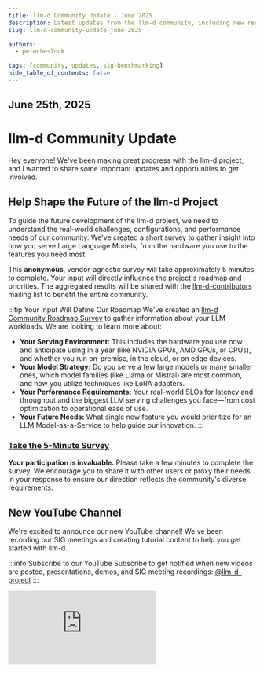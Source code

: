 ```yaml
---
title: llm-d Community Update - June 2025
description: Latest updates from the llm-d community, including new resources and opportunities to get involved
slug: llm-d-community-update-june-2025

authors:
  - petecheslock

tags: [community, updates, sig-benchmarking]
hide_table_of_contents: false
---
```


## June 25th, 2025

# **llm-d Community Update**

Hey everyone! We've been making great progress with the llm-d project, and I wanted to share some important updates and opportunities to get involved.

## Help Shape the Future of the llm-d Project

To guide the future development of the llm-d project, we need to understand the real-world challenges, configurations, and performance needs of our community. We've created a short survey to gather insight into how you serve Large Language Models, from the hardware you use to the features you need most.

This **anonymous**, vendor-agnostic survey will take approximately 5 minutes to complete. Your input will directly influence the project's roadmap and priorities. The aggregated results will be shared with the [llm-d-contributors](https://groups.google.com/g/llm-d-contributors) mailing list to benefit the entire community.

:::tip Your Input Will Define Our Roadmap
We've created an [llm-d Community Roadmap Survey](https://docs.google.com/forms/d/e/1FAIpQLScENfBNrN1q8XpugCmDUjy8sSn1cMzi_V0mCWTRwzixcPAQkw/viewform) to gather information about your LLM workloads. We are looking to learn more about:

* **Your Serving Environment:** This includes the hardware you use now and anticipate using in a year (like NVIDIA GPUs, AMD GPUs, or CPUs), and whether you run on-premise, in the cloud, or on edge devices.
* **Your Model Strategy:** Do you serve a few large models or many smaller ones, which model families (like Llama or Mistral) are most common, and how you utilize techniques like LoRA adapters.
* **Your Performance Requirements:** Your real-world SLOs for latency and throughput and the biggest LLM serving challenges you face—from cost optimization to operational ease of use.
* **Your Future Needs:** What single new feature you would prioritize for an LLM Model-as-a-Service to help guide our innovation.
:::

### [Take the 5-Minute Survey](https://docs.google.com/forms/d/e/1FAIpQLScENfBNrN1q8XpugCmDUjy8sSn1cMzi_V0mCWTRwzixcPAQkw/viewform)

**Your participation is invaluable.** Please take a few minutes to complete the survey. We encourage you to share it with other users or proxy their needs in your response to ensure our direction reflects the community's diverse requirements.

<!-- truncate -->

## New YouTube Channel

We're excited to announce our new YouTube channel! We've been recording our SIG meetings and creating tutorial content to help you get started with llm-d.

:::info Subscribe to our YouTube
Subscribe to get notified when new videos are posted, presentations, demos, and SIG meeting recordings: [@llm-d-project](https://youtube.com/@llm-d-project)
:::

<div style={{ position: 'relative', paddingBottom: '56.25%', height: 0, overflow: 'hidden', maxWidth: '100%' }}>
  <iframe 
    style={{ position: 'absolute', top: 0, left: 0, width: '100%', height: '100%' }}
    src="https://www.youtube.com/embed/playlist?list=PLU-3MgIuzv8oIRX7o2NLrxi5-Jzx9PoLr" 
    title="llm-d introduction" 
    frameBorder="0" 
    allow="accelerometer; autoplay; clipboard-write; encrypted-media; gyroscope; picture-in-picture" 
    allowFullScreen
  />
</div>

## Reminder: Join Our Google Group to Access Project Docs

:::warning Join our Google Group
We use Google Groups to share architecture diagrams, SIG meeting notes, and other important project content. To get full access to all project resources, please join: [llm-d-contributors Google Group](https://groups.google.com/g/llm-d-contributors)
:::

The Google Group is where all the magic happens! Here you'll find:
- Detailed architecture diagrams and design documents
- SIG meeting notes and recordings
- Early access to new features and proposals
- Direct communication with the core team and other contributors

## Get Involved

There are many ways to contribute to llm-d:
1. Join the [Google Group](https://groups.google.com/g/llm-d-contributors) for full access to project resources
2. Review the [project public calendar](https://red.ht/llm-d-public-calendar) and join an upcoming community meeting
3. Subscribe to our [YouTube channel](https://youtube.com/@llm-d-project) for tutorials and meeting recordings
4. Fill out the [Use Case Survey](https://forms.gle/YOUR_FORM_ID) to help shape our benchmarks
5. Join our [Slack workspace](https://inviter.co/llm-d-slack) for real-time discussions
6. Check out our [Contributor Guidelines](https://llm-d.ai/docs/community/contribute) to start contributing code

We're looking forward to hearing from you and working together to make llm-d even better! 
